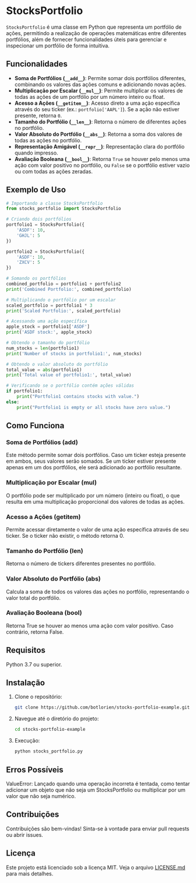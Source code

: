 # StocksPortfolio

`StocksPortfolio` é uma classe em Python que representa um portfólio de ações, permitindo a realização de operações matemáticas entre diferentes portfólios, além de fornecer funcionalidades úteis para gerenciar e inspecionar um portfólio de forma intuitiva.

## Funcionalidades

- **Soma de Portfólios (`__add__`)**: Permite somar dois portfólios diferentes, combinando os valores das ações comuns e adicionando novas ações.
- **Multiplicação por Escalar (`__mul__`)**: Permite multiplicar os valores de todas as ações de um portfólio por um número inteiro ou float.
- **Acesso a Ações (`__getitem__`)**: Acesso direto a uma ação específica através do seu ticker (ex.: `portfolio['AAPL']`). Se a ação não estiver presente, retorna `0`.
- **Tamanho do Portfólio (`__len__`)**: Retorna o número de diferentes ações no portfólio.
- **Valor Absoluto do Portfólio (`__abs__`)**: Retorna a soma dos valores de todas as ações no portfólio.
- **Representação Amigável (`__repr__`)**: Representação clara do portfólio quando impresso.
- **Avaliação Booleana (`__bool__`)**: Retorna `True` se houver pelo menos uma ação com valor positivo no portfólio, ou `False` se o portfólio estiver vazio ou com todas as ações zeradas.

## Exemplo de Uso

```python
# Importando a classe StocksPortfolio
from stocks_portfolio import StocksPortfolio

# Criando dois portfólios
portfolio1 = StocksPortfolio({
    'ASDF': 10,
    'GHJL': 5
})

portfolio2 = StocksPortfolio({
    'ASDF': 10,
    'ZXCV': 5
})

# Somando os portfólios
combined_portfolio = portfolio1 + portfolio2
print('Combined Portfolio:', combined_portfolio)

# Multiplicando o portfólio por um escalar
scaled_portfolio = portfolio1 * 3
print('Scaled Portfolio:', scaled_portfolio)

# Acessando uma ação específica
apple_stock = portfolio1['ASDF']
print('ASDF stock:', apple_stock)

# Obtendo o tamanho do portfólio
num_stocks = len(portfolio1)
print('Number of stocks in portfolio1:', num_stocks)

# Obtendo o valor absoluto do portfólio
total_value = abs(portfolio1)
print('Total value of portfolio1:', total_value)

# Verificando se o portfólio contém ações válidas
if portfolio1:
    print("Portfolio1 contains stocks with value.")
else:
    print("Portfolio1 is empty or all stocks have zero value.")
```
## Como Funciona
### Soma de Portfólios (__add__)
Este método permite somar dois portfólios. Caso um ticker esteja presente em ambos, seus valores serão somados. Se um ticker estiver presente apenas em um dos portfólios, ele será adicionado ao portfólio resultante.

### Multiplicação por Escalar (__mul__)
O portfólio pode ser multiplicado por um número (inteiro ou float), o que resulta em uma multiplicação proporcional dos valores de todas as ações.

### Acesso a Ações (__getitem__)
Permite acessar diretamente o valor de uma ação específica através de seu ticker. Se o ticker não existir, o método retorna 0.

### Tamanho do Portfólio (__len__)
Retorna o número de tickers diferentes presentes no portfólio.

### Valor Absoluto do Portfólio (__abs__)
Calcula a soma de todos os valores das ações no portfólio, representando o valor total do portfólio.

### Avaliação Booleana (__bool__)
Retorna True se houver ao menos uma ação com valor positivo. Caso contrário, retorna False.

## Requisitos
Python 3.7 ou superior.
## Instalação
1. Clone o repositório:

   ```bash
   git clone https://github.com/botlorien/stocks-portfolio-example.git
   ```
2. Navegue até o diretório do projeto:
   ```bash
   cd stocks-portfolio-example
   ```
3. Execução:
   ```bash
   python stocks_portfolio.py
   ```


## Erros Possíveis
ValueError: Lançado quando uma operação incorreta é tentada, como tentar adicionar um objeto que não seja um StocksPortfolio ou multiplicar por um valor que não seja numérico.
## Contribuições
Contribuições são bem-vindas! Sinta-se à vontade para enviar pull requests ou abrir issues.

## Licença
Este projeto está licenciado sob a licença MIT. Veja o arquivo [LICENSE.md](https://github.com/botlorien/Bot_ml_images_classify/blob/main/LICENSE) para mais detalhes.
